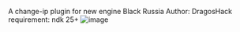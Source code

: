 A change-ip plugin for new engine Black Russia
Author: DragosHack
requirement: ndk 25+
![image](https://github.com/user-attachments/assets/f13a026c-a411-4e90-a489-3ca39f5dde09)
